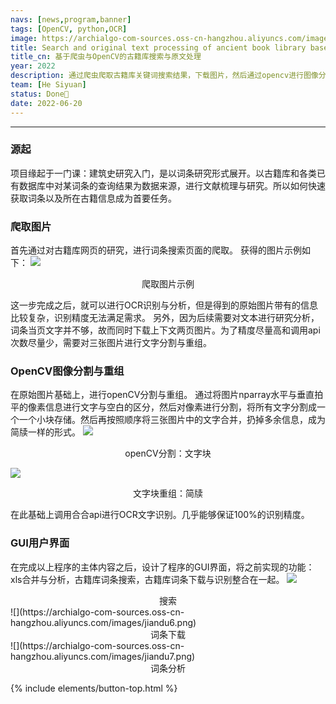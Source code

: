 ```yaml
---
navs: [news,program,banner]
tags: [OpenCV, python,OCR]
image: https://archialgo-com-sources.oss-cn-hangzhou.aliyuncs.com/images/jiandu3.jpg
title: Search and original text processing of ancient book library based on web crawler and OpenCV
title_cn: 基于爬虫与OpenCV的古籍库搜索与原文处理
year: 2022
description: 通过爬虫爬取古籍库关键词搜索结果，下载图片，然后通过opencv进行图像分割，将文字切块分好，然后再进行组合，成为“简牍”，然后调用合合信息api进行OCR识别，获取原文。
team: [He Siyuan]
status: Done🙌
date: 2022-06-20
---
```

---

### 源起
项目缘起于一门课：建筑史研究入门，是以词条研究形式展开。以古籍库和各类已有数据库中对某词条的查询结果为数据来源，进行文献梳理与研究。所以如何快速获取词条以及所在古籍信息成为首要任务。

### 爬取图片
首先通过对古籍库网页的研究，进行词条搜索页面的爬取。
获得的图片示例如下：
![](https://archialgo-com-sources.oss-cn-hangzhou.aliyuncs.com/images/jiandu1.jpg)

<center>爬取图片示例</center>

这一步完成之后，就可以进行OCR识别与分析，但是得到的原始图片带有的信息比较复杂，识别精度无法满足需求。
另外，因为后续需要对文本进行研究分析，词条当页文字并不够，故而同时下载上下文两页图片。为了精度尽量高和调用api次数尽量少，需要对三张图片进行文字分割与重组。

### OpenCV图像分割与重组
在原始图片基础上，进行openCV分割与重组。
通过将图片nparray水平与垂直拍平的像素信息进行文字与空白的区分，然后对像素进行分割，将所有文字分割成一个一个小块存储。然后再按照顺序将三张图片中的文字合并，扔掉多余信息，成为简牍一样的形式。
![](https://archialgo-com-sources.oss-cn-hangzhou.aliyuncs.com/images/jiandu2.jpg)
<center>openCV分割：文字块</center>

![](https://archialgo-com-sources.oss-cn-hangzhou.aliyuncs.com/images/jiandu3.jpg)
<center>文字块重组：简牍</center>

在此基础上调用合合api进行OCR文字识别。几乎能够保证100%的识别精度。

### GUI用户界面
在完成以上程序的主体内容之后，设计了程序的GUI界面，将之前实现的功能：xls合并与分析，古籍库词条搜索，古籍库词条下载与识别整合在一起。
![](https://archialgo-com-sources.oss-cn-hangzhou.aliyuncs.com/images/jiandu5.png)
<center>搜索</center>
![](https://archialgo-com-sources.oss-cn-hangzhou.aliyuncs.com/images/jiandu6.png)
<center>词条下载</center>
![](https://archialgo-com-sources.oss-cn-hangzhou.aliyuncs.com/images/jiandu7.png)
<center>词条分析</center>

{% include elements/button-top.html %}
